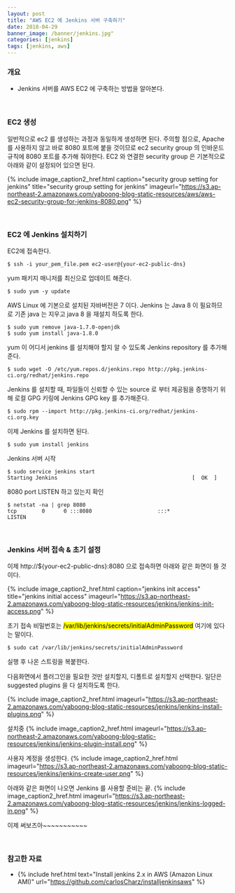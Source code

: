 ```yaml
---
layout: post
title: "AWS EC2 에 Jenkins 서버 구축하기"
date: 2018-04-29
banner_image: /banner/jenkins.jpg"
categories: [jenkins]
tags: [jenkins, aws]
---
```


### 개요
* Jenkins 서버를 AWS EC2 에 구축하는 방법을 알아본다.
<!--more-->


<br/>

### EC2 생성
일반적으로 ec2 를 생성하는 과정과 동일하게 생성하면 된다. 
주의할 점으로, Apache 를 사용하지 않고 바로 8080 포트에 붙을 것이므로 ec2 security group 의 인바운드 규칙에 8080 포트를 추가해 줘야한다.
EC2 와 연결한 security group 은 기본적으로 아래와 같이 설정되어 있으면 된다.

{% include image_caption2_href.html caption="security group setting for jenkins" title="security group setting for jenkins" imageurl="https://s3.ap-northeast-2.amazonaws.com/yaboong-blog-static-resources/aws/aws-ec2-security-group-for-jenkins-8080.png" %}  

<br/>

### EC2 에 Jenkins 설치하기
EC2에 접속한다.
```
$ ssh -i your_pem_file.pem ec2-user@{your-ec2-public-dns}
```

yum 패키지 매니저를 최신으로 업데이트 해준다.
```
$ sudo yum -y update
```

AWS Linux 에 기본으로 설치된 자바버전은 7 이다. Jenkins 는 Java 8 이 필요하므로 기존 java 는 지우고 java 8 을 재설치 하도록 한다.
```
$ sudo yum remove java-1.7.0-openjdk
$ sudo yum install java-1.8.0
```

yum 이 어디서 jenkins 를 설치해야 할지 알 수 있도록 Jenkins repository 를 추가해준다.
```
$ sudo wget -O /etc/yum.repos.d/jenkins.repo http://pkg.jenkins-ci.org/redhat/jenkins.repo
```

Jenkins 를 설치할 때, 파일들이 신뢰할 수 있는 source 로 부터 제공됨을 증명하기 위해 로컬 GPG 키링에 Jenkins GPG key 를 추가해준다.
```
$ sudo rpm --import http://pkg.jenkins-ci.org/redhat/jenkins-ci.org.key
```

이제 Jenkins 를 설치하면 된다.
```
$ sudo yum install jenkins
```

Jenkins 서버 시작
```
$ sudo service jenkins start
Starting Jenkins                                           [  OK  ]
```

8080 port LISTEN 하고 있는지 확인
```
$ netstat -na | grep 8080
tcp        0      0 :::8080                     :::*                        LISTEN
```

<br/>


### Jenkins 서버 접속 & 초기 설정
이제 http://${your-ec2-public-dns}:8080 으로 접속하면 아래와 같은 화면이 뜰 것이다.

{% include image_caption2_href.html caption="jenkins init access" title="jenkins initial access" imageurl="https://s3.ap-northeast-2.amazonaws.com/yaboong-blog-static-resources/jenkins/jenkins-init-access.png" %}

초기 접속 비밀번호는 <mark>/var/lib/jenkins/secrets/initialAdminPassword</mark> 여기에 있다는 말이다.

```
$ sudo cat /var/lib/jenkins/secrets/initialAdminPassword
```

실행 후 나온 스트링을 복붙한다.

다음화면에서 플러그인을 필요한 것만 설치할지, 디폴트로 설치할지 선택한다. 일단은 suggested plugins 을 다 설치하도록 한다.

{% include image_caption2_href.html imageurl="https://s3.ap-northeast-2.amazonaws.com/yaboong-blog-static-resources/jenkins/jenkins-install-plugins.png" %}

설치중
{% include image_caption2_href.html imageurl="https://s3.ap-northeast-2.amazonaws.com/yaboong-blog-static-resources/jenkins/jenkins-plugin-install.png" %}

사용자 계정을 생성한다.
{% include image_caption2_href.html imageurl="https://s3.ap-northeast-2.amazonaws.com/yaboong-blog-static-resources/jenkins/jenkins-create-user.png" %}

아래와 같은 화면이 나오면 Jenkins 를 사용할 준비는 끝.
{% include image_caption2_href.html imageurl="https://s3.ap-northeast-2.amazonaws.com/yaboong-blog-static-resources/jenkins/jenkins-logged-in.png" %}


이제 써보즈아~~~~~~~~~~~





<br/>




### 참고한 자료
* {% include href.html text="Install jenkins 2.x in AWS (Amazon Linux AMI)" url="https://github.com/carlosCharz/installjenkinsaws" %}